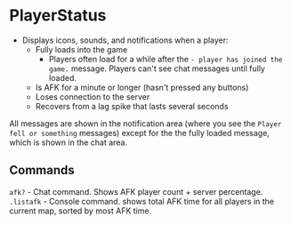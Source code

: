 # PlayerStatus
- Displays icons, sounds, and notifications when a player:
    - Fully loads into the game
        - Players often load for a while after the `- player has joined the game.` message. Players can't see chat messages until fully loaded.
    - Is AFK for a minute or longer (hasn't pressed any buttons)
    - Loses connection to the server
    - Recovers from a lag spike that lasts several seconds

All messages are shown in the notification area (where you see the `Player fell or something` messages) except for the the fully loaded message, which is shown in the chat area.

## Commands
`afk?` - Chat command. Shows AFK player count + server percentage.  
`.listafk` - Console command. shows total AFK time for all players in the current map, sorted by most AFK time.
